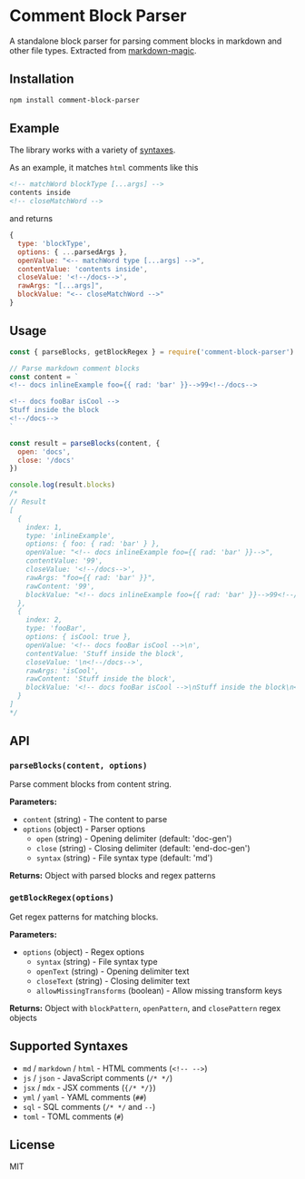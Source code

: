 # Comment Block Parser

A standalone block parser for parsing comment blocks in markdown and other file types. Extracted from [markdown-magic](https://github.com/DavidWells/markdown-magic).

## Installation

```bash
npm install comment-block-parser
```

## Example

The library works with a variety of [syntaxes](#supported-syntaxes).

As an example, it matches `html` comments like this

```html
<!-- matchWord blockType [...args] -->
contents inside
<!-- closeMatchWord -->
```

and returns

```js
{
  type: 'blockType',
  options: { ...parsedArgs },
  openValue: "<-- matchWord type [...args] -->",
  contentValue: 'contents inside',
  closeValue: '<!--/docs-->',
  rawArgs: "[...args]",
  blockValue: "<-- closeMatchWord -->"
}
```

## Usage

```js
const { parseBlocks, getBlockRegex } = require('comment-block-parser')

// Parse markdown comment blocks
const content = `
<!-- docs inlineExample foo={{ rad: 'bar' }}-->99<!--/docs-->

<!-- docs fooBar isCool -->
Stuff inside the block
<!--/docs-->
`

const result = parseBlocks(content, {
  open: 'docs',
  close: '/docs'
})

console.log(result.blocks)
/*
// Result
[
  {
    index: 1,
    type: 'inlineExample',
    options: { foo: { rad: 'bar' } },
    openValue: "<!-- docs inlineExample foo={{ rad: 'bar' }}-->",
    contentValue: '99',
    closeValue: '<!--/docs-->',
    rawArgs: "foo={{ rad: 'bar' }}",
    rawContent: '99',
    blockValue: "<!-- docs inlineExample foo={{ rad: 'bar' }}-->99<!--/docs-->"
  },
  {
    index: 2,
    type: 'fooBar',
    options: { isCool: true },
    openValue: '<!-- docs fooBar isCool -->\n',
    contentValue: 'Stuff inside the block',
    closeValue: '\n<!--/docs-->',
    rawArgs: 'isCool',
    rawContent: 'Stuff inside the block',
    blockValue: '<!-- docs fooBar isCool -->\nStuff inside the block\n<!--/docs-->'
  }
]
*/
```

## API

### `parseBlocks(content, options)`

Parse comment blocks from content string.

**Parameters:**
- `content` (string) - The content to parse
- `options` (object) - Parser options
  - `open` (string) - Opening delimiter (default: 'doc-gen')
  - `close` (string) - Closing delimiter (default: 'end-doc-gen')
  - `syntax` (string) - File syntax type (default: 'md')

**Returns:** Object with parsed blocks and regex patterns

### `getBlockRegex(options)`

Get regex patterns for matching blocks.

**Parameters:**
- `options` (object) - Regex options
  - `syntax` (string) - File syntax type
  - `openText` (string) - Opening delimiter text
  - `closeText` (string) - Closing delimiter text
  - `allowMissingTransforms` (boolean) - Allow missing transform keys

**Returns:** Object with `blockPattern`, `openPattern`, and `closePattern` regex objects

## Supported Syntaxes

- `md` / `markdown` / `html` - HTML comments (`<!-- -->`)
- `js` / `json` - JavaScript comments (`/* */`)
- `jsx` / `mdx` - JSX comments (`{/* */}`)
- `yml` / `yaml` - YAML comments (`##`)
- `sql` - SQL comments (`/* */` and `--`)
- `toml` - TOML comments (`#`)

## License

MIT